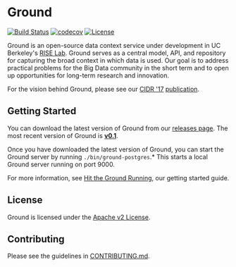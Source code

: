 # Ground

[![Build Status](https://travis-ci.org/ground-context/ground.svg?branch=master)](https://travis-ci.org/ground-context/ground)
[![codecov](https://codecov.io/gh/ground-context/ground/branch/master/graph/badge.svg)](https://codecov.io/gh/ground-context/ground)
[![License](https://img.shields.io/badge/license-Apache--2.0-blue.svg)](https://opensource.org/licenses/Apache-2.0)

Ground is an open-source data context service under development in UC Berkeley's [RISE Lab](https://rise.cs.berkeley.edu/). Ground serves as a central model, API, and repository for capturing the broad context in which data is used. Our goal is to address practical problems for the Big Data community in the short term and to open up opportunities for long-term research and innovation.

For the vision behind Ground, please see our [CIDR '17](http://cidrdb.org/cidr2017/) [publication](resources/docs/CIDR17.pdf).

## Getting Started
You can download the latest version of Ground from our [releases page](https://github.com/ground-context/ground/releases).
The most recent version of Ground is [**v0.1**](https://github.com/ground-context/ground/releases/tag/v0.1.0).

Once you have downloaded the latest version of Ground, you can start the Ground server by running `./bin/ground-postgres`.*
This starts a local Ground server running on port 9000.

For more information, see [Hit the Ground Running](http://ground-context.org/wiki/), our getting started guide.

## License

Ground is licensed under the [Apache v2 License](https://www.apache.org/licenses/LICENSE-2.0).

## Contributing

Please see the guidelines in [CONTRIBUTING.md](CONTRIBUTING.md).
